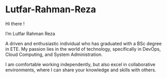 # Lutfar-Rahman-Reza
Hi there !

I’m Lutfar Rahman Reza

A driven and enthusiastic individual who has graduated with a BSc degree in ETE. My passion lies in the world of technology, specifically in DevOps, Cloud Computing, and System Administration.

I am comfortable working independently, but also excel in collaborative environments, where I can share your knowledge and skills with others.
